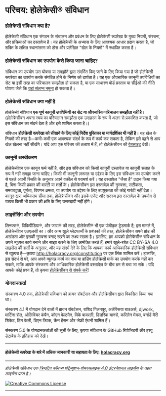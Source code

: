 # परिचय: होलेक्रेसी® संविधान

### होलेक्रेसी संविधान क्या है?

होलेक्रेसी संविधान एक संगठन के संचालन और प्रबंधन के लिए होलेक्रेसी रूपरेखा के मुख्य नियमों, संरचना, और प्रक्रियाओं का दस्तावेज है। यह होलेक्रेसी के अभ्यास के लिए आवश्यक आधार प्रदान करता है, जो शक्ति के लक्षित स्थानांतरण को ठोस और प्रलेखित "खेल के नियमों" में स्थापित करता है।

### होलेक्रेसी संविधान का उपयोग कैसे किया जाना चाहिए?

संविधान का उपयोग उस घोषणा या समझौते द्वारा संदर्भित किए जाने के लिए किया गया है जो होलेक्रेसी रूपरेखा का उपयोग करके संगठित होने के निर्णय को दर्शाता है। यह एक औपचारिक कानूनी उपविधियों का सेट या इसी तरह का परिचालन समझौता हो सकता है, या एक साधारण बोर्ड प्रस्ताव या सीईओ की नीति घोषणा जैसे कि <a href="https://github.com/holacracyone/Holacracy-Constitution/blob/master/Adoption%20Declaration.md" target="_blank">यहां संलग्न नमूना</a> हो सकता है।

### होलेक्रेसी संविधान क्या नहीं है

होलेक्रेसी संविधान **एक पूर्ण कानूनी उपविधियों का सेट या औपचारिक परिचालन समझौता नहीं है**। (होलेक्रेसीवन अपना स्वयं का परिचालन समझौता एक उदाहरण के रूप में अलग से प्रकाशित करता है, जो इस संविधान का संदर्भ देता है और इसे शामिल करता है।)

संविधान **होलेक्रेसी रूपरेखा को सीखने के लिए कोई निर्देश पुस्तिका या मार्गदर्शिका भी नहीं है**। यह खेल के नियमों की तरह है—कभी-कभी एक आवश्यक संदर्भ के रूप में कार्य कर सकता है, लेकिन इसे पढ़ने से आप खेल खेलना नहीं सीखेंगे। यदि आप एक परिचय की तलाश में हैं, तो होलेक्रेसीवन की <a href="http://holacracy.org" target="_blank">वेबसाइट</a> देखें।

### कानूनी अस्वीकरण

होलेक्रेसीवन एक कानून फर्म नहीं है, और इस संविधान को किसी कानूनी दस्तावेज़ या कानूनी सलाह के रूप में नहीं समझा जाना चाहिए। किसी भी कानूनी ज़रूरत या उद्देश्य के लिए इस संविधान का उपयोग करने से पहले अपनी स्थिति के अनुसार अपने वकील से परामर्श करें। यह दस्तावेज़ "जैसा है" प्रदान किया गया है, बिना किसी प्रकार की वारंटी या शर्तों के। होलेक्रेसीवन इस दस्तावेज़ की गुणवत्ता, सटीकता, समयबद्धता, पूर्णता, विपणन क्षमता, या उपयोग या उद्देश्य के लिए उपयुक्तता की कोई गारंटी नहीं देता। कानून द्वारा अधिकतम सीमा तक, होलेक्रेसीवन और इसके एजेंट और सदस्य इस दस्तावेज़ के उपयोग से उत्पन्न किसी भी प्रकार की क्षति के लिए उत्तरदायी नहीं होंगे।

### लाइसेंसिंग और उपयोग

लिनक्स®, विकिपीडिया®, और जावा® की तरह, होलेक्रेसी® भी एक पंजीकृत ट्रेडमार्क है; इस मामले में, होलेक्रेसीवन एलएलसी का। और अन्य खुले प्लेटफार्मों के प्रबंधकों की तरह, होलेक्रेसीवन अपने ब्रांड की अखंडता और इसकी गुणवत्ता बनाए रखने का लक्ष्य रखता है। इसलिए, हम आपको होलेक्रेसी® संविधान के अपने व्युत्पन्न कार्य बनाने और साझा करने के लिए आमंत्रित करते हैं, हमारे खुले-स्रोत CC BY-SA 4.0 लाइसेंस की शर्तों के अनुसार, और यह संदर्भ देने के लिए कि आपका कार्य आधिकारिक होलेक्रेसी संविधान से व्युत्पन्न है—कृपया http://holacracy.org/constitution पर एक लिंक शामिल करें। हालांकि, इस संदर्भ से परे, आप अपने व्युत्पन्न कार्य का नाम या ब्रांडिंग होलेक्रेसी मार्क का उपयोग करके नहीं कर सकते, ताकि आपके संस्करण और आधिकारिक होलेक्रेसी दस्तावेज़ के बीच भ्रम से बचा जा सके। यदि आपके कोई प्रश्न हैं, तो कृपया <a href="http://www.holacracy.org/contact/" target="_blank">होलेक्रेसीवन से संपर्क करें</a>!

### योगदानकर्ता

संस्करण 4.0 तक, होलेक्रेसी संविधान को ब्रायन रॉबर्टसन और होलेक्रेसीवन द्वारा विकसित किया गया था।

संस्करण 4.1 में योगदान देने वालों में ब्रायन रॉबर्टसन, राशिद गिलनपूर, अलेक्सिया बाउअर्स, djwork, मार्टिना रोल, ओलिवियर कंपैन, कोएन वेल्टमैन, मिके बायरली, डिडरिक यानसे, करिलेन मेयस, बर्नार्ड मैरी शिकेट, टिम केली, डिएन क्विक, क्रैन हेंसन और जेफ्री एंथनी शामिल हैं।

संस्करण 5.0 के योगदानकर्ताओं की सूची के लिए, कृपया संविधान के GitHub रिपोजिटरी और इश्यू डेटाबेस के इतिहास को देखें।

---

#### होलेक्रेसी रूपरेखा के बारे में अधिक जानकारी या सहायता के लिए: <a href="http://holacracy.org" target="_blank">holacracy.org</a>

---

*_होलेक्रेसी संविधान एक <a rel="license" href="http://creativecommons.org/licenses/by-sa/4.0/">क्रिएटिव कॉमन्स एट्रिब्यूशन-शेयरअलाइक 4.0 इंटरनेशनल लाइसेंस</a> के तहत लाइसेंस प्राप्त है।_*

<a rel="license" href="http://creativecommons.org/licenses/by-sa/4.0/" target="_blank"><img alt="Creative Commons License" style="border-width:0" src="https://i.creativecommons.org/l/by-sa/4.0/88x31.png" /></a> 

---
